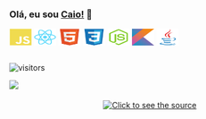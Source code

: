 ### Olá, eu sou [Caio!](https://github.com/CaioM4rcolino) 👋

  <div style="display: inline_block">
  <img align="center" alt="Matheus-Js" height="30" width="40" src="https://raw.githubusercontent.com/devicons/devicon/master/icons/javascript/javascript-plain.svg">
  <img align="center" alt="Matheus-React" height="30" width="40" src="https://raw.githubusercontent.com/devicons/devicon/master/icons/react/react-original.svg">
  <img align="center" alt="Matheus-HTML" height="30" width="40" src="https://raw.githubusercontent.com/devicons/devicon/master/icons/html5/html5-original.svg">
  <img align="center" alt="Matheus-CSS" height="30" width="40" src="https://raw.githubusercontent.com/devicons/devicon/master/icons/css3/css3-original.svg">
  <img align="center" alt="Matheus-NODE" height="30" width="40" src="https://raw.githubusercontent.com/devicons/devicon/master/icons/nodejs/nodejs-original.svg">
  <img align="center" alt="Matheus-Kotlin" height="30" width="40" src="https://raw.githubusercontent.com/devicons/devicon/master/icons/kotlin/kotlin-original.svg">
  <img align="center" alt="Matheus-Java" height="30" width="40" src="https://raw.githubusercontent.com/devicons/devicon/master/icons/java/java-original.svg">
  <!-- <img align="center" alt="Matheus-CSS" height="30" width="40" src="https://raw.githubusercontent.com/devicons/devicon/master/icons/python/python-original.svg"> -->
  <br>
  <br>
  
  ![visitors](https://visitor-badge.glitch.me/badge?page_id=CaioM4rcolino/)

  <div>
<img height="180em" src="https://github-readme-stats.vercel.app/api?username=CaioM4rcolino&show_icons=true&hide_border=true&&count_private=true&include_all_commits=true" />
  </div>
<!--START_SECTION:waka-->

<!--END_SECTION:waka-->

<div align="center">
	<br>
	<a href="https://github.com/CaioM4rcolino/css-in-readme-like-wat/main/readme.md">
		<img src="header.svg" width="800" height="400" alt="Click to see the source">
	</a>
	<br>
</div>
  
